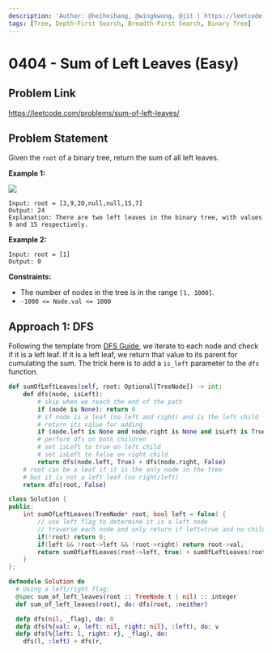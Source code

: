 ```yaml
---
description: 'Author: @heiheihang, @wingkwong, @jit | https://leetcode.com/problems/sum-of-left-leaves/'
tags: [Tree, Depth-First Search, Breadth-First Search, Binary Tree]
---
```


# 0404 - Sum of Left Leaves (Easy)

## Problem Link

https://leetcode.com/problems/sum-of-left-leaves/

## Problem Statement

Given the `root` of a binary tree, return the sum of all left leaves.

**Example 1:**

![](https://assets.leetcode.com/uploads/2021/04/08/leftsum-tree.jpg)

```
Input: root = [3,9,20,null,null,15,7]
Output: 24
Explanation: There are two left leaves in the binary tree, with values 9 and 15 respectively.
```

**Example 2:**

```
Input: root = [1]
Output: 0 
```

**Constraints:**

* The number of nodes in the tree is in the range `[1, 1000]`.
* `-1000 <= Node.val <= 1000`

## Approach 1: DFS

Following the template from [DFS Guide](../../tutorials/graph-theory/depth-first-search), we iterate to each node and check if it is a left leaf. If it is a left leaf, we return that value to its parent for cumulating the sum. The trick here is to add a `is_left` parameter to the `dfs` function.

<Tabs>
<TabItem value="py" label="Python">
<SolutionAuthor name="@heiheihang"/>

```py
def sumOfLeftLeaves(self, root: Optional[TreeNode]) -> int:
    def dfs(node, isLeft):
        # skip when we reach the end of the path
        if (node is None): return 0
        # if node is a leaf (no left and right) and is the left child
        # return its value for adding
        if (node.left is None and node.right is None and isLeft is True): return node.val 
        # perform dfs on both children
        # set isLeft to true on left child
        # set isLeft to false on right child
        return dfs(node.left, True) + dfs(node.right, False)
    # root can be a leaf if it is the only node in the tree
    # but it is not a left leaf (no right/left)
    return dfs(root, False)
```

</TabItem>


<TabItem value="cpp" label="C++">
<SolutionAuthor name="@wingkwong"/>

```cpp
class Solution {
public:
    int sumOfLeftLeaves(TreeNode* root, bool left = false) {
        // use left flag to determine it is a left node
        // traverse each node and only return if left=true and no child branches
        if(!root) return 0;
        if(left && !root->left && !root->right) return root->val;
        return sumOfLeftLeaves(root->left, true) + sumOfLeftLeaves(root->right, false);
    }
};
```

</TabItem>


<TabItem value="elixir" label="Elixir">
<SolutionAuthor name="@jit"/>

```elixir
defmodule Solution do
  # Using a left/right flag:
  @spec sum_of_left_leaves(root :: TreeNode.t | nil) :: integer
  def sum_of_left_leaves(root), do: dfs(root, :neither)

  defp dfs(nil, _flag), do: 0
  defp dfs(%{val: v, left: nil, right: nil}, :left), do: v
  defp dfs(%{left: l, right: r}, _flag), do:
    dfs(l, :left) + dfs(r,
```

</TabItem>
</Tabs>